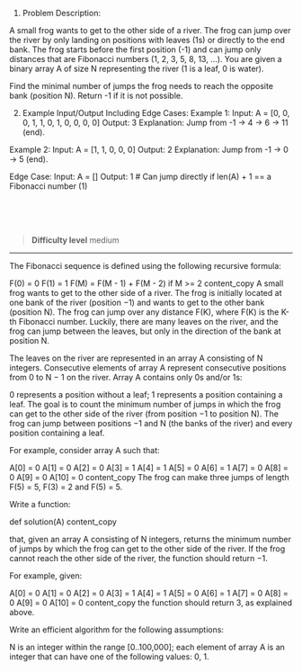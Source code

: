 1. Problem Description:


A small frog wants to get to the other side of a river. The frog can jump over the river by only landing on positions with leaves (1s) or directly to the end bank. The frog starts before the first position (-1) and can jump only distances that are Fibonacci numbers (1, 2, 3, 5, 8, 13, ...). You are given a binary array A of size N representing the river (1 is a leaf, 0 is water).

Find the minimal number of jumps the frog needs to reach the opposite bank (position N). Return -1 if it is not possible.

2. Example Input/Output Including Edge Cases:
Example 1:
Input: A = [0, 0, 0, 1, 1, 0, 1, 0, 0, 0, 0]
Output: 3
Explanation: Jump from -1 → 4 → 6 → 11 (end).

Example 2:
Input: A = [1, 1, 0, 0, 0]
Output: 2
Explanation: Jump from -1 → 0 → 5 (end).

Edge Case:
Input: A = []
Output: 1  # Can jump directly if len(A) + 1 == a Fibonacci number (1)


<br><br><br>

> **Difficulty level**
> medium

---

The Fibonacci sequence is defined using the following recursive formula:

F(0) = 0 F(1) = 1 F(M) = F(M - 1) + F(M - 2) if M >= 2
content_copy
A small frog wants to get to the other side of a river. The frog is initially located at one bank of the river (position −1) and wants to get to the other bank (position N). The frog can jump over any distance F(K), where F(K) is the K-th Fibonacci number. Luckily, there are many leaves on the river, and the frog can jump between the leaves, but only in the direction of the bank at position N.

The leaves on the river are represented in an array A consisting of N integers. Consecutive elements of array A represent consecutive positions from 0 to N − 1 on the river. Array A contains only 0s and/or 1s:

0 represents a position without a leaf;
1 represents a position containing a leaf.
The goal is to count the minimum number of jumps in which the frog can get to the other side of the river (from position −1 to position N). The frog can jump between positions −1 and N (the banks of the river) and every position containing a leaf.

For example, consider array A such that:

A[0] = 0 A[1] = 0 A[2] = 0 A[3] = 1 A[4] = 1 A[5] = 0 A[6] = 1 A[7] = 0 A[8] = 0 A[9] = 0 A[10] = 0
content_copy
The frog can make three jumps of length F(5) = 5, F(3) = 2 and F(5) = 5.

Write a function:

def solution(A)
content_copy

that, given an array A consisting of N integers, returns the minimum number of jumps by which the frog can get to the other side of the river. If the frog cannot reach the other side of the river, the function should return −1.

For example, given:

A[0] = 0 A[1] = 0 A[2] = 0 A[3] = 1 A[4] = 1 A[5] = 0 A[6] = 1 A[7] = 0 A[8] = 0 A[9] = 0 A[10] = 0
content_copy
the function should return 3, as explained above.

Write an efficient algorithm for the following assumptions:

N is an integer within the range [0..100,000];
each element of array A is an integer that can have one of the following values: 0, 1.